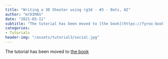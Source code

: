 ```yaml
---
title: "Writing a 3D Shooter using rg3d - #3 - Bots, AI"
author: "mrDIMAS"
date: "2021-03-11"
subtitle: "The tutorial has been moved to [the book](https://fyrox-book.github.io/fyrox/tutorials/fps-tutorial-3/tutorial-part-3.html)"
categories: 
- Tutorials
header-img: "/assets/tutorial3/social.jpg"
---
```


The tutorial has been moved to [the book](https://fyrox-book.github.io/fyrox/tutorials/fps-tutorial-3/tutorial-part-3.html)